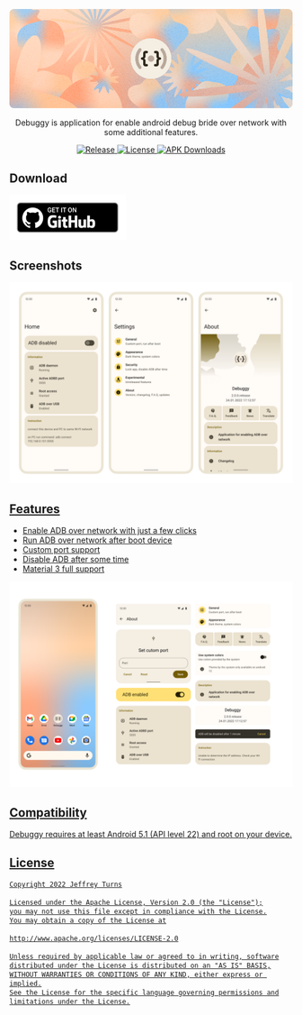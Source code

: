 <!-- # ![app icon](./.github/images/icon.png)Debuggy
Application for enable android debug bride over network with some additional features.

![screenshots of app](./.github/images/preview.png)

## Features

* Enable ADB over network with just a few clicks 
* Run ADB over network after boot device
* Custom port support
* Disable ADB after some time
* Material 3 full support
![material3](.github/images/monet.png) -->

<p align="center">
  <img src="./.github/images/header.png" alt="Debuggy">
</p>

<p align="center">
  Debuggy is application for enable android debug bride over network with some additional features.
<p>

<p align="center">
  <a href="https://github.com/Jeffrey01596/Debuggy/releases">
    <img src="https://img.shields.io/github/v/release/Jeffrey01596/Debuggy?label=Release&logo=github" alt="Release">
  </a>
  <a href="https://github.com/Jeffrey01596/argente-icons/blob/main/LICENSE">
    <img src="https://img.shields.io/github/license/Jeffrey01596/Debuggy?color=D22128&logo=apache" alt="License">
  </a>
  <a href="https://github.com/Jeffrey01596/Debuggy/releases">
    <img src="https://img.shields.io/github/downloads/jeffrey01596/Debuggy/total.svg?label=APK%20Downloads&logo=github" alt="APK Downloads">
  </a>  
</p>

## Download

<a href='https://github.com/Jeffrey01596/Debuggy/releases/latest'><img alt='Get it on GitHub' height="80" src='./.github/images/bages/github.png'/></a>

## Screenshots

<a href="./.github/images/preview.png"><img src="./.github/images/preview.png" width="1000px"/>

## Features

* Enable ADB over network with just a few clicks 
* Run ADB over network after boot device
* Custom port support
* Disable ADB after some time
* Material 3 full support
    
<a href="./.github/images/monet.png"><img src="./.github/images/monet.png" width="1000px"/>

## Compatibility

Debuggy requires at least Android 5.1 (API level 22) and root on your device.

## License

    Copyright 2022 Jeffrey Turns

    Licensed under the Apache License, Version 2.0 (the "License");
    you may not use this file except in compliance with the License.
    You may obtain a copy of the License at

    http://www.apache.org/licenses/LICENSE-2.0

    Unless required by applicable law or agreed to in writing, software
    distributed under the License is distributed on an "AS IS" BASIS,
    WITHOUT WARRANTIES OR CONDITIONS OF ANY KIND, either express or implied.
    See the License for the specific language governing permissions and
    limitations under the License.
